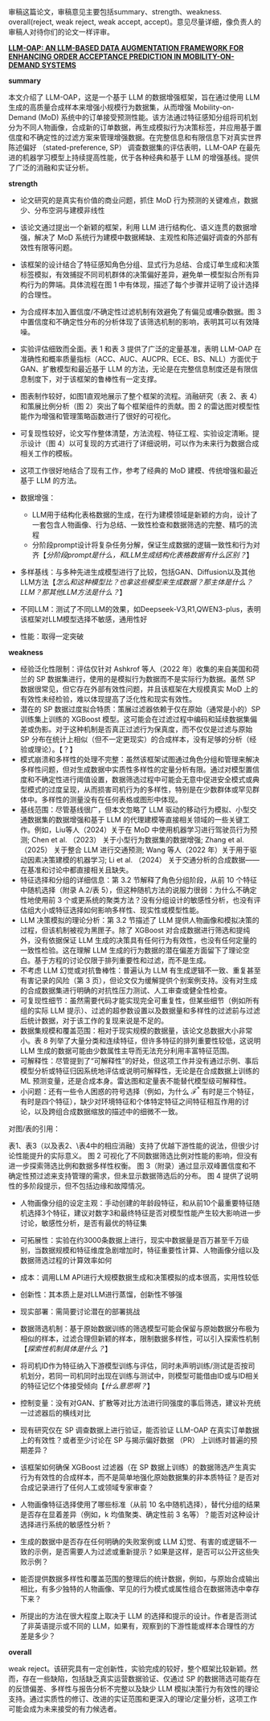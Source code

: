 审稿这篇论文，审稿意见主要包括summary、strength、weakness. overall(reject, weak reject, weak accept, accept)。意见尽量详细，像负责人的审稿人对待你们的论文一样评审。

[**LLM-OAP: AN LLM-BASED DATA AUGMENTATION  FRAMEWORK FOR ENHANCING ORDER ACCEPTANCE  PREDICTION IN MOBILITY-ON-DEMAND SYSTEMS**](https://openreview.net/pdf?id=17wW0MWqjl)

**summary**

本文介绍了 LLM-OAP，这是一个基于 LLM 的数据增强框架，旨在通过使用 LLM 生成的高质量合成样本来增强小规模行为数据集，从而增强 Mobility-on-Demand (MoD) 系统中的订单接受预测性能。该方法通过特征感知分组将司机划分为不同人物画像，合成新的订单数据，再生成模拟行为决策标签，并应用基于置信度和不确定性的过滤方案来管理增强数据。在完整信息和有限信息下对真实世界陈述偏好 （stated-preference, SP） 调查数据集的评估表明，LLM-OAP 在最先进的机器学习模型上持续提高性能，优于各种经典和基于 LLM 的增强基线。提供了广泛的消融和实证分析。

**strength**

* 论文研究的是真实有价值的商业问题，抓住 MoD 行为预测的关键难点，数据少、分布空洞与建模非线性
* 该论文通过提出一个新颖的框架，利用 LLM 进行结构化、语义连贯的数据增强，解决了 MoD 系统行为建模中数据稀缺、主观性和陈述偏好调查的外部有效性有限等问题。
* 该框架的设计结合了特征感知角色分组、显式行为总结、合成订单生成和决策标签模拟，有效捕捉不同司机群体的决策偏好差异，避免单一模型拟合所有异构行为的弊端。具体流程在图 1 中有体现，描述了每个步骤并证明了设计选择的合理性。
* 为合成样本加入置信度/不确定性过滤机制有效避免了有偏见或嘈杂数据。图 3 中置信度和不确定性分布的分析体现了该筛选机制的影响，表明其可以有效降噪。
* 实验评估细致而全面。表 1 和表 3 提供了广泛的定量基准，表明 LLM-OAP 在准确性和概率质量指标（ACC、AUC、AUCPR、ECE、BS、NLL）方面优于 GAN、扩散模型和最近基于 LLM 的方法，无论是在完整信息制度还是有限信息制度下，对于该框架的鲁棒性有一定支撑。
* 图表制作较好，如图1直观地展示了整个框架的流程。消融研究（表 2、表 4）和策展比例分析（图 2）突出了每个框架组件的贡献。图 2 的雷达图对模型性能作为增强和管理策略函数进行了很好的可视化。
* 可复现性较好，论文写作整体清楚，方法流程、特征工程、实验设定清晰。提示设计（图 4）以可复现的方式进行了详细说明，可以作为未来行为数据合成相关工作的模板。
* 这项工作很好地结合了现有工作，参考了经典的 MoD 建模、传统增强和最近基于 LLM 的方法。



* 数据增强：
  * LLM用于结构化表格数据的生成，在行为建模领域是新颖的方向，设计了一套包含人物画像、行为总结、一致性检查和数据筛选的完整、精巧的流程
  * 分阶段prompt设计将复杂任务分解，保证生成数据的逻辑一致性和行为对齐【*分阶段prompt是什么，和LLM生成结构化表格数据有什么区别？*】
* 多样基线：与多种先进生成模型进行了比较，包括GAN、Diffusion以及其他LLM方法【*怎么和这种模型比？也拿这些模型来生成数据？那主体是什么？LLM？那其他LLM方法是什么？*】
* 不同LLM：测试了不同LLM的效果，如Deepseek-V3,R1,QWEN3-plus，表明该框架对LLM模型选择不敏感，通用性好
* 性能：取得一定突破

**weakness**

* 经验泛化性限制：评估仅针对 Ashkrof 等人（2022 年）收集的来自美国和荷兰的 SP 数据集进行，使用的是模拟行为数据而不是实际行为数据。虽然 SP 数据很常见，但它存在外部有效性问题，并且该框架在大规模真实 MoD 上的有效性未经检验，难以体现提高了泛化性和现实有效性。
* 潜在的 SP 数据过度拟合特质：策展过滤器依赖于仅在原始（通常是小的）SP 训练集上训练的 XGBoost 模型。这可能会在过滤过程中编码和延续数据集偏差或伪影。对于这种机制是否真正过滤行为保真度，而不仅仅是过滤与原始 SP 分布在统计上相似（但不一定更现实）的合成样本，没有足够的分析（经验或理论）。【？】
* 模式崩溃和多样性的处理不完整：虽然该框架试图通过角色分组和管理来解决多样性问题，但对生成数据中实质性多样性的定量分析有限。通过对模型置信度和不确定性进行阈值设置，数据筛选过程中可能会无意中促进安全模式或典型模式的过度呈现，从而损害司机行为的多样性，特别是在少数群体或罕见群体中。多样性的测量没有在任何表格或图形中体现。
* 基线范围：尽管基线很广，但本文忽略了 LLM 驱动的移动行为模拟、小型交通数据集的数据增强和基于 LLM 的代理建模等直接相关领域的一些关键工作。例如，Liu等人（2024）关于在 MoD 中使用机器学习进行驾驶员行为预测; Chen et al. （2023） 关于小型行为数据集的数据增强; Zhang et al. （2025） 关于整合 LLM 进行交通预测; Wang 等人（2022 年）关于用于驱动因素决策建模的机器学习; Li et al. （2024） 关于交通分析的合成数据——在基准和讨论中都直接相关且缺失。
* 特征选择和分组的详细信息：第 3.2 节解释了角色分组阶段，从前 10 个特征中随机选择（附录 A.2/表 5），但这种随机方法的说服力很弱：为什么不确定性地使用前 3 个或更系统的聚类方法？没有分组设计的敏感性分析，也没有评估组大小或特征选择如何影响多样性、现实性或模型性能。
* LLM 决策模拟的理论分析：第 3.2 节描述了 LLM 提供人物画像和模拟决策的过程，但该机制被视为黑匣子。除了 XGBoost 对合成数据进行筛选和提纯外，没有依据保证 LLM 生成的决策具有任何行为有效性，也没有任何定量的一致性检验。这在理解 LLM 生成的行为数据的潜在偏差方面留下了理论空白。基于方程的讨论仅限于排列重要性和过滤，而不是生成。
* 不考虑 LLM 幻觉或对抗鲁棒性：普遍认为 LLM 有生成逻辑不一致、重复甚至有害记录的风险（第 3 页），但论文仅为缓解提供个别案例支持。没有对生成的合成数据集进行明确的对抗性压力测试、人工审查或健全性检查。
* 可复现性细节：虽然需要代码才能实现完全可重复性，但某些细节（例如所有组的实际 LLM 提示）、过滤的超参数设置以及数据量和多样性的过滤前与过滤后统计数据，对于该工作的复现来说是不足的。
* 数据集规模和覆盖范围：相对于现实规模的数据量，该论文总数据大小非常小。表 8 列举了大量分类和连续特征，但许多特征的排列重要性较低，这说明 LLM 生成的数据可能由少数属性主导而无法充分利用丰富特征范围。
* 可解释性：尽管提到了“可解释性”的好处，但这项工作并没有通过示例、事后模型分析或特征归因系统地评估或说明可解释性，无论是在合成数据上训练的 ML 预测变量，还是合成本身。雷达图和定量表不能替代模型级可解释性。
* 小问题：还有一些令人困惑的符号选择（例如，为什么 $\mathcal{F}^*$ 有时是三个特征，有时是四个特征），缺少对环境特征和个体特定特征之间特征相互作用的讨论，以及跨组合成数据缩放的描述中的细微不一致。

对图/表的引用：

表1、表3（以及表2、\表4中的相应消融）支持了优越下游性能的说法，但很少讨论性能提升的实际意义。
图 2 可视化了不同数据筛选比例对性能的影响，但没有进一步探索筛选比例和数据多样性权衡。
图 3（附录）通过显示双峰置信度和不确定性预过滤来支持管理的需求，但未显示数据筛选后的分布。
图 4 提供了说明性的多阶段提示，但不包括边缘和故障情况。



* 人物画像分组的设定主观：手动创建的年龄段特征，和从前10个最重要特征随机选择3个特征，建议对数字3和最终特征是否对模型性能产生较大影响进一步讨论，敏感性分析，是否有最优的特征集
* 可拓展性：实验在约3000条数据上进行，现实中数据量是百万甚至千万级别，当数据规模和特征维度急剧增加时，特征重要性计算、人物画像分组以及数据筛选过程的计算效率如何
* 成本：调用LLM API进行大规模数据生成和决策模拟的成本很高，实用性较低
* 创新性：其本质上是对LLM进行蒸馏，创新性不够强
* 现实部署：需简要讨论潜在的部署挑战
* 数据筛选机制：基于原始数据训练的筛选模型可能会保留与原始数据分布极为相似的样本，过滤合理但新颖的样本，限制数据多样性，可以引入探索性机制【*探索性机制具体是什么？*】
* 将司机ID作为特征纳入下游模型训练与评估，同时未声明训练/测试是否按司机划分，若同一司机同时出现在训练与测试中，则模型可能借由ID或与ID相关的特征记忆个体接受倾向【*什么意思啊？*】
* 控制变量：没有对GAN、扩散等对比方法进行同强度的事后筛选，建议补充统一过滤器后的横线对比



* 现有研究仅在 SP 调查数据上进行验证，能否验证 LLM-OAP 在真实订单数据上的有效性？或者至少讨论在 SP 与揭示偏好数据 （PR） 上训练时普遍的预期差异？
* 该框架如何确保 XGBoost 过滤器（在 SP 数据上训练）的数据筛选产生真实行为有效性的合成样本，而不是简单地强化原始数据集的非本质特征？是否对合成记录进行了任何人工或领域专家审查？
* 人物画像特征选择使用了哪些标准（从前 10 名中随机选择），替代分组的结果是否存在显着差异（例如，k 均值聚类、确定性前 3 名等）？能否对这种设计选择进行系统的敏感性分析？
* 生成的数据中是否存在任何明确的失败案例或 LLM 幻觉、有害的或逻辑不一致的示例，是否需要人为过滤或重新提示？如果是这样，是否可以公开这些失败示例？
* 能否提供数据多样性和覆盖范围的整理后的统计数据，例如，与原始合成输出相比，有多少独特的人物画像、罕见的行为模式或属性组合在数据筛选中幸存下来？
* 所提出的方法在很大程度上取决于 LLM 的选择和提示的设计。作者是否测试了非英语提示或不同的 LLM，如果有，观察到的下游性能或样本合理性的方差是多少？

**overall**

weak reject。该研究具有一定创新性，实验完成的较好，整个框架比较新颖。然而，存在一些缺陷，包括缺乏真实运营数据验证、仅通过 SP 的数据筛选可能存在的反馈偏差、多样性与报告分析不完整以及缺少 LLM 模拟决策行为有效性的理论支持。通过实质性的修订、改进的实证范围和更深入的理论/定量分析，这项工作可能会成为未来接受的有力候选者。



